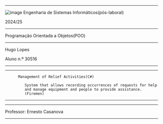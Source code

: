 ***
![image](https://github.com/user-attachments/assets/e9bac288-2be1-4c96-b12c-1172d24b6450)
Engenharia de Sistemas Informáticos(pós-laboral)

2024/25
***

Programação Orientada a Objetos(POO)
***     
Hugo Lopes

Aluno n.º 30516
***
***     
          
         
          Management of Relief Activities(C#) 
         
             System that allows recording occurrences of requests for help 
             and manage equipment and people to provide assistance.
             (Firemen)
     
     
***         
***   
Professor: Ernesto Casanova
***

